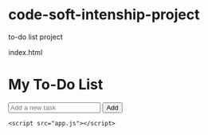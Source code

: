 # code-soft-intenship-project
to-do list project

index.html
<!DOCTYPE html>
<html>
<head>
    <title>Simple To-Do List App</title>
    <link rel="stylesheet" type="text/css" href="style.css">
</head>
<body>
    <div id="app">
        <h1>My To-Do List</h1>
        <input type="text" id="taskInput" placeholder="Add a new task">
        <button id="addTaskButton">Add</button>
        <ul id="taskList">
            <!-- Task items will be added here dynamically -->
        </ul>
    </div>

    <script src="app.js"></script>
</body>
</html>

